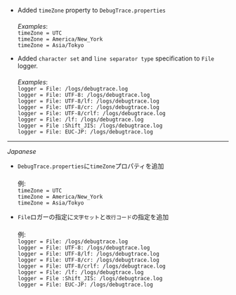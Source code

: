 
* Added `timeZone` property to `DebugTrace.properties`  
　  
_Examples_:  
`timeZone = UTC`  
`timeZone = America/New_York`  
`timeZone = Asia/Tokyo`

 * Added `character set` and `line separator type` specification to `File` logger.  
　  
_Examples_:  
`logger = File: /logs/debugtrace.log`  
`logger = File: UTF-8: /logs/debugtrace.log`  
`logger = File: UTF-8/lf: /logs/debugtrace.log`  
`logger = File: UTF-8/cr: /logs/debugtrace.log`  
`logger = File: UTF-8/crlf: /logs/debugtrace.log`  
`logger = File: /lf: /logs/debugtrace.log`  
`logger = File :Shift_JIS: /logs/debugtrace.log`  
`logger = File: EUC-JP: /logs/debugtrace.log`  

---
*Japanese*

* `DebugTrace.properties`に`timeZone`プロパティを追加  
　  
例:  
`timeZone = UTC`  
`timeZone = America/New_York`  
`timeZone = Asia/Tokyo`

 * `File`ロガーの指定に`文字セット`と`改行コード`の指定を追加  
　  
例:  
`logger = File: /logs/debugtrace.log`  
`logger = File: UTF-8: /logs/debugtrace.log`  
`logger = File: UTF-8/lf: /logs/debugtrace.log`  
`logger = File: UTF-8/cr: /logs/debugtrace.log`  
`logger = File: UTF-8/crlf: /logs/debugtrace.log`  
`logger = File: /lf: /logs/debugtrace.log`  
`logger = File :Shift_JIS: /logs/debugtrace.log`  
`logger = File: EUC-JP: /logs/debugtrace.log`  

